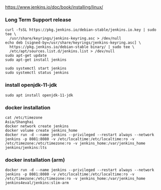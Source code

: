 https://www.jenkins.io/doc/book/installing/linux/

### Long Term Support release
```
curl -fsSL https://pkg.jenkins.io/debian-stable/jenkins.io.key | sudo tee \
  /usr/share/keyrings/jenkins-keyring.asc > /dev/null
echo deb [signed-by=/usr/share/keyrings/jenkins-keyring.asc] \
  https://pkg.jenkins.io/debian-stable binary/ | sudo tee \
  /etc/apt/sources.list.d/jenkins.list > /dev/null
sudo apt-get update
sudo apt-get install jenkins

sudo systemctl start jenkins
sudo systemctl status jenkins
```

### install openjdk-11-jdk
```
sudo apt install openjdk-11-jdk
```

### docker installation
```
cat /etc/timezone
Asia/Shanghai
docker network create jenkins
docker volume create jenkins_home
docker run -d --name jenkins --privileged --restart always --network jenkins -p 8081:8080 -v /etc/localtime:/etc/localtime:ro -v /etc/timezone:/etc/timezone:ro -v jenkins_home:/var/jenkins_home jenkins/jenkins:lts
```

### docker installation (arm)
```
docker run -d --name jenkins --privileged --restart always --network jenkins -p 8081:8080 -v /etc/localtime:/etc/localtime:ro -v /etc/timezone:/etc/timezone:ro -v jenkins_home:/var/jenkins_home jenkins4eval/jenkins:slim-arm
```
